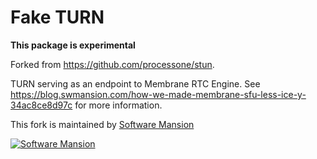 # Fake TURN

**This package is experimental**

Forked from https://github.com/processone/stun.

TURN serving as an endpoint to Membrane RTC Engine. See https://blog.swmansion.com/how-we-made-membrane-sfu-less-ice-y-34ac8ce8d97c for more information.

This fork is maintained by [Software Mansion](https://swmansion.com/?utm_source=git&utm_medium=readme&utm_campaign=membrane)

[![Software Mansion](https://logo.swmansion.com/logo?color=white&variant=desktop&width=200&tag=membrane-github)](https://swmansion.com/?utm_source=git&utm_medium=readme&utm_campaign=membrane)
